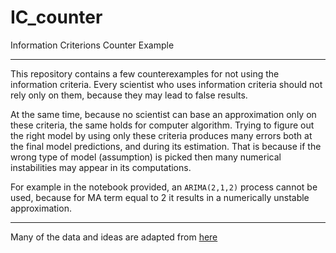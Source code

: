 # IC_counter
Information Criterions Counter Example

---

This repository contains a few counterexamples for not using the information criteria.
Every scientist who uses information criteria should not rely only on them,
because they may lead to false results.

At the same time, because no scientist can base an approximation only on
these criteria, the same holds for computer algorithm. Trying to figure out the
right model by using only these criteria produces many errors both at the final model predictions, and during its estimation. That is because if the wrong type of model (assumption) is picked then many numerical instabilities may appear in its computations.

For example in the notebook provided, an `ARIMA(2,1,2)` process cannot be used, because for MA term equal to 2
it results in a numerically unstable approximation.

---
Many of the data and ideas are adapted from [here](http://www.jakob-aungiers.com/articles/a/Multidimensional-LSTM-Networks-to-Predict-Bitcoin-Price)
